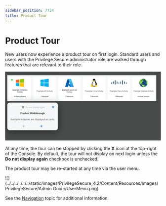 ```yaml
---
sidebar_position: 7724
title: Product Tour
---
```


# Product Tour

New users now experience a product tour on first login. Standard users and users with the Privilege Secure administrator role are walked through features that are relevant to their role.

![](../../../../../../static/images/PrivilegeSecure_4.2/Content/Resources/Images/PrivilegeSecure/AccessManagement/Admin/Navigation/ProductTour.png)

At any time, the tour can be stopped by clicking the **X** icon at the top-right of the Console. By default, the tour will not display on next login unless the **Do not display again** checkbox is unchecked.

The product tour may be re-started at any time via the user menu.

![](../../../../../../static/images/PrivilegeSecure_4.2/Content/Resources/Images/PrivilegeSecure/Admin Guide/UserMenu.png)

See the [Navigation](../EndUser/Navigation "Navigation") topic for additional information.